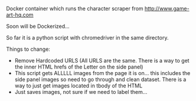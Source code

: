 Docker container which runs the character scraper from http://www.game-art-hq.com <br/>

Soon will be Dockerized... <br/>


So far it is a python script with chromedriver in the same directory. <br/>

Things to change:<br/>
- Remove Hardcoded URLS (All URLS are the same. There is a way to get the inner HTML hrefs of the Letter on the side panel) <br/>
- This script gets ALLLLL images from the page it is on... this includes the side panel images so need to go through and clean dataset. There is a way to just get images located in tbody of the HTML
- Just saves images, not sure if we need to label them...
